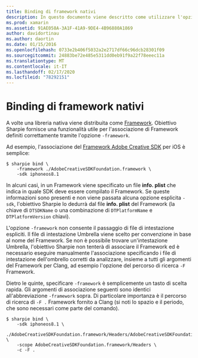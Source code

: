 ```yaml
---
title: Binding di framework nativi
description: In questo documento viene descritto come utilizzare l'opzione Objective Sharpie-Framework per creare un'associazione a una libreria distribuita come Framework.
ms.prod: xamarin
ms.assetid: 91AE058A-3A1F-41A9-9DE4-4B96880A1869
author: davidortinau
ms.author: daortin
ms.date: 01/15/2016
ms.openlocfilehash: 0733e2b406f5032a2e2717df66c96dcb28301f09
ms.sourcegitcommit: 24883be72e485e5311dd0eb91f9a22f78eeec11a
ms.translationtype: MT
ms.contentlocale: it-IT
ms.lasthandoff: 02/17/2020
ms.locfileid: "78292151"
---
```

# <a name="binding-native-frameworks"></a>Binding di framework nativi

A volte una libreria nativa viene distribuita come [Framework](https://developer.apple.com/library/mac/documentation/MacOSX/Conceptual/BPFrameworks/Concepts/WhatAreFrameworks.html). Obiettivo Sharpie fornisce una funzionalità utile per l'associazione di Framework definiti correttamente tramite l'opzione `-framework`.

Ad esempio, l'associazione del [Framework Adobe Creative SDK](https://creativesdk.adobe.com/downloads.html) per iOS è semplice:

```
$ sharpie bind \
    -framework ./AdobeCreativeSDKFoundation.framework \
    -sdk iphoneos8.1
```

In alcuni casi, in un Framework viene specificato un file **info. plist** che indica in quale SDK deve essere compilato il Framework. Se queste informazioni sono presenti e non viene passata alcuna opzione esplicita `-sdk`, l'obiettivo Sharpie lo dedurrà dal file **info. plist** del Framework (la chiave di `DTSDKName` o una combinazione di `DTPlatformName` e `DTPlatformVersion` chiavi).

L'opzione `-framework` non consente il passaggio di file di intestazione espliciti. Il file di intestazione Umbrella viene scelto per convenzione in base al nome del Framework. Se non è possibile trovare un'intestazione Umbrella, l'obiettivo Sharpie non tenterà di associare il Framework ed è necessario eseguire manualmente l'associazione specificando i file di intestazione dell'ombrello corretti da analizzare, insieme a tutti gli argomenti del Framework per Clang, ad esempio l'opzione del percorso di ricerca `-F` Framework.

Dietro le quinte, specificare `-framework` è semplicemente un tasto di scelta rapida. Gli argomenti di associazione seguenti sono identici all'abbreviazione `-framework` sopra.
Di particolare importanza è il percorso di ricerca di `-F .` Framework fornito a Clang (si noti lo spazio e il periodo, che sono necessari come parte del comando).

```
$ sharpie bind \
    -sdk iphoneos8.1 \
    ./AdobeCreativeSDKFoundation.framework/Headers/AdobeCreativeSDKFoundation.h \
    -scope AdobeCreativeSDKFoundation.framework/Headers \
    -c -F .
```
